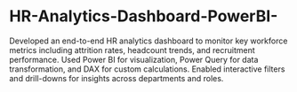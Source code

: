 # HR-Analytics-Dashboard-PowerBI-
Developed an end-to-end HR analytics dashboard to monitor key workforce metrics including attrition rates, headcount trends, and recruitment performance. Used Power BI for visualization, Power Query for data transformation, and DAX for custom calculations. Enabled interactive filters and drill-downs for insights across departments and roles.
